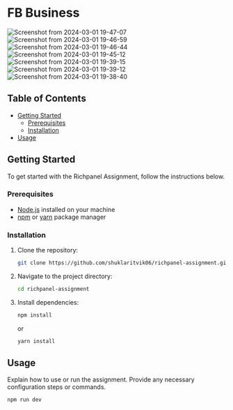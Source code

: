 # FB Business 

![Screenshot from 2024-03-01 19-47-07](https://github.com/shuklaritvik06/assignment/assets/72812470/10c5bcbd-963d-496f-8a92-fe92e6e3eca5)
![Screenshot from 2024-03-01 19-46-59](https://github.com/shuklaritvik06/assignment/assets/72812470/6e8aa22f-71ff-4f5f-a948-df0b61bcbc68)
![Screenshot from 2024-03-01 19-46-44](https://github.com/shuklaritvik06/assignment/assets/72812470/287d035b-308b-4edb-9ed1-94eae346893b)
![Screenshot from 2024-03-01 19-45-12](https://github.com/shuklaritvik06/assignment/assets/72812470/13c0b41f-87dc-481f-947d-be330528afde)
![Screenshot from 2024-03-01 19-39-15](https://github.com/shuklaritvik06/assignment/assets/72812470/fb95d24c-9514-4864-b620-d990ad297d14)
![Screenshot from 2024-03-01 19-39-12](https://github.com/shuklaritvik06/assignment/assets/72812470/e909c857-f987-4664-99fd-f1e5a460b3ec)
![Screenshot from 2024-03-01 19-38-40](https://github.com/shuklaritvik06/assignment/assets/72812470/7dd93b46-b216-4916-956f-c25e7e23d2e0)

## Table of Contents

- [Getting Started](#getting-started)
  - [Prerequisites](#prerequisites)
  - [Installation](#installation)
- [Usage](#usage)

## Getting Started

To get started with the Richpanel Assignment, follow the instructions below.

### Prerequisites

- [Node.js](https://nodejs.org/) installed on your machine
- [npm](https://www.npmjs.com/) or [yarn](https://yarnpkg.com/) package manager

### Installation

1. Clone the repository:

   ```bash
   git clone https://github.com/shuklaritvik06/richpanel-assignment.git
   ```

2. Navigate to the project directory:

   ```bash
   cd richpanel-assignment
   ```

3. Install dependencies:

   ```bash
   npm install
   ```

   or

   ```bash
   yarn install
   ```

## Usage

Explain how to use or run the assignment. Provide any necessary configuration steps or commands.

```bash
npm run dev
```
